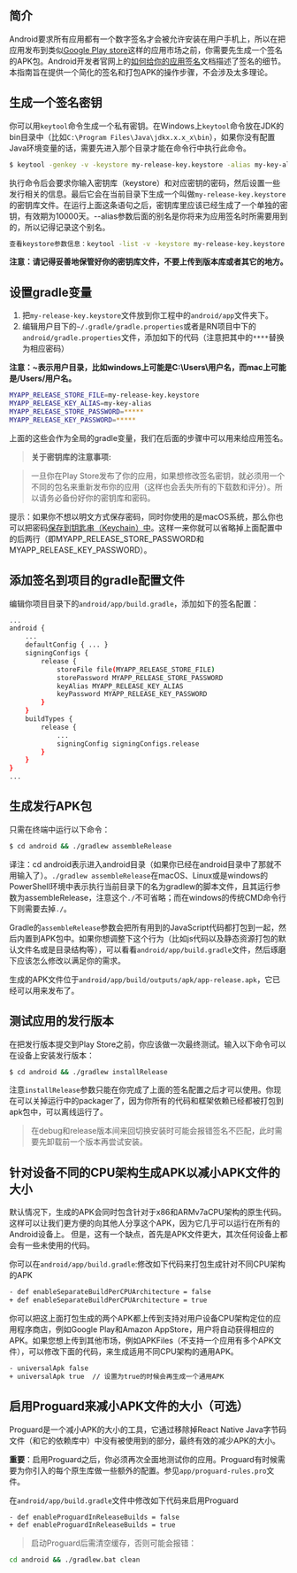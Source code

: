 ## 简介

Android要求所有应用都有一个数字签名才会被允许安装在用户手机上，所以在把应用发布到类似[Google Play store](https://play.google.com/store)这样的应用市场之前，你需要先生成一个签名的APK包。Android开发者官网上的[如何给你的应用签名](https://developer.android.com/tools/publishing/app-signing.html)文档描述了签名的细节。本指南旨在提供一个简化的签名和打包APK的操作步骤，不会涉及太多理论。

## 生成一个签名密钥

你可以用`keytool`命令生成一个私有密钥。在Windows上`keytool`命令放在JDK的bin目录中（比如`C:\Program Files\Java\jdkx.x.x_x\bin`），如果你没有配置Java环境变量的话，需要先进入那个目录才能在命令行中执行此命令。

```bash
$ keytool -genkey -v -keystore my-release-key.keystore -alias my-key-alias -keyalg RSA -keysize 2048 -validity 10000
```

执行命令后会要求你输入密钥库（keystore）和对应密钥的密码，然后设置一些发行相关的信息。最后它会在当前目录下生成一个叫做`my-release-key.keystore`的密钥库文件。在运行上面这条语句之后，密钥库里应该已经生成了一个单独的密钥，有效期为10000天。--alias参数后面的别名是你将来为应用签名时所需要用到的，所以记得记录这个别名。

```bash
查看keystore参数信息：keytool -list -v -keystore my-release-key.keystore
```

**注意：请记得妥善地保管好你的密钥库文件，不要上传到版本库或者其它的地方。**

## 设置gradle变量

1. 把`my-release-key.keystore`文件放到你工程中的`android/app`文件夹下。
2. 编辑用户目下的`~/.gradle/gradle.properties`或者是RN项目中下的`android/gradle.properties`文件，添加如下的代码（注意把其中的`****`替换为相应密码）

**注意：~表示用户目录，比如windows上可能是C:\Users\用户名，而mac上可能是/Users/用户名。**

```bash
MYAPP_RELEASE_STORE_FILE=my-release-key.keystore
MYAPP_RELEASE_KEY_ALIAS=my-key-alias
MYAPP_RELEASE_STORE_PASSWORD=*****
MYAPP_RELEASE_KEY_PASSWORD=*****
```

上面的这些会作为全局的gradle变量，我们在后面的步骤中可以用来给应用签名。

> **关于密钥库的注意事项:**

> 一旦你在Play Store发布了你的应用，如果想修改签名密钥，就必须用一个不同的包名来重新发布你的应用（这样也会丢失所有的下载数和评分）。所以请务必备份好你的密钥库和密码。

提示：如果你不想以明文方式保存密码，同时你使用的是macOS系统，那么你也可以把密码[保存到钥匙串（Keychain）中](https://pilloxa.gitlab.io/posts/safer-passwords-in-gradle/)。这样一来你就可以省略掉上面配置中的后两行（即MYAPP_RELEASE_STORE_PASSWORD和MYAPP_RELEASE_KEY_PASSWORD）。

## 添加签名到项目的gradle配置文件

编辑你项目目录下的`android/app/build.gradle`，添加如下的签名配置：

```bash
...
android {
    ...
    defaultConfig { ... }
    signingConfigs {
        release {
            storeFile file(MYAPP_RELEASE_STORE_FILE)
            storePassword MYAPP_RELEASE_STORE_PASSWORD
            keyAlias MYAPP_RELEASE_KEY_ALIAS
            keyPassword MYAPP_RELEASE_KEY_PASSWORD
        }
    }
    buildTypes {
        release {
            ...
            signingConfig signingConfigs.release
        }
    }
}
...
```

## 生成发行APK包

只需在终端中运行以下命令：

```bash
$ cd android && ./gradlew assembleRelease
```

译注：cd android表示进入android目录（如果你已经在android目录中了那就不用输入了）。`./gradlew assembleRelease`在macOS、Linux或是windows的PowerShell环境中表示执行当前目录下的名为gradlew的脚本文件，且其运行参数为assembleRelease，注意这个`./`不可省略；而在windows的传统CMD命令行下则需要去掉`./`。

Gradle的`assembleRelease`参数会把所有用到的JavaScript代码都打包到一起，然后内置到APK包中。如果你想调整下这个行为（比如js代码以及静态资源打包的默认文件名或是目录结构等），可以看看`android/app/build.gradle`文件，然后琢磨下应该怎么修改以满足你的需求。

生成的APK文件位于`android/app/build/outputs/apk/app-release.apk`，它已经可以用来发布了。

## 测试应用的发行版本

在把发行版本提交到Play Store之前，你应该做一次最终测试。输入以下命令可以在设备上安装发行版本：

```bash
$ cd android && ./gradlew installRelease
```

注意`installRelease`参数只能在你完成了上面的签名配置之后才可以使用。你现在可以关掉运行中的packager了，因为你所有的代码和框架依赖已经都被打包到apk包中，可以离线运行了。

> 在debug和release版本间来回切换安装时可能会报错签名不匹配，此时需要先卸载前一个版本再尝试安装。

## 针对设备不同的CPU架构生成APK以减小APK文件的大小

默认情况下，生成的APK会同时包含针对于x86和ARMv7aCPU架构的原生代码。 这样可以让我们更方便的向其他人分享这个APK，因为它几乎可以运行在所有的Android设备上。 但是，这有一个缺点，首先是APK文件更大，其次任何设备上都会有一些未使用的代码。

你可以在`android/app/build.gradle`:修改如下代码来打包生成针对不同CPU架构的APK

```bash
- def enableSeparateBuildPerCPUArchitecture = false
+ def enableSeparateBuildPerCPUArchitecture = true
```

你可以把这上面打包生成的两个APK都上传到支持对用户设备CPU架构定位的应用程序商店，例如Google Play和Amazon AppStore，用户将自动获得相应的APK。如果您想上传到其他市场，例如APKFiles（不支持一个应用有多个APK文件），可以修改下面的代码，来生成适用不同CPU架构的通用APK。

```bash
- universalApk false  
+ universalApk true  // 设置为true的时候会再生成一个通用APK
```

## 启用Proguard来减小APK文件的大小（可选）

Proguard是一个减小APK的大小的工具，它通过移除掉React Native Java字节码文件（和它的依赖库中）中没有被使用到的部分，最终有效的减少APK的大小。

**重要**：启用Proguard之后，你必须再次全面地测试你的应用。Proguard有时候需要为你引入的每个原生库做一些额外的配置。参见`app/proguard-rules.pro`文件。

在`android/app/build.gradle`文件中修改如下代码来启用Proguard

```bash
- def enableProguardInReleaseBuilds = false 
+ def enableProguardInReleaseBuilds = true
```

> 启动Proguard后需清空缓存，否则可能会报错：

```bash
cd android && ./gradlew.bat clean
```